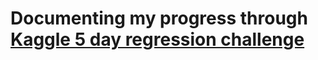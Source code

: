 # Documenting my progress through [Kaggle 5 day regression challenge](https://www.kaggle.com/rtatman/the-5-day-regression-challenge/)


